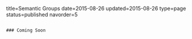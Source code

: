 title=Semantic Groups
date=2015-08-26
updated=2015-08-26
type=page
status=published
navorder=5
~~~~~~

### Coming Soon